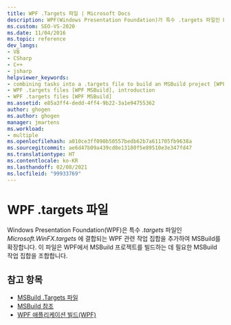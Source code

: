 ```yaml
---
title: WPF .Targets 파일 | Microsoft Docs
description: WPF(Windows Presentation Foundation)가 특수 .targets 파일인 Microsoft.WinFX.targets에서 WPF 관련 작업 집합을 추가하여 MSBuild를 확장하는 방법을 알아봅니다.
ms.custom: SEO-VS-2020
ms.date: 11/04/2016
ms.topic: reference
dev_langs:
- VB
- CSharp
- C++
- jsharp
helpviewer_keywords:
- combining tasks into a .targets file to build an MSBuild project [WPF MSBuild]
- WPF .targets files [WPF MSBuild], introduction
- WPF .targets files [WPF MSBuild]
ms.assetid: e85a3ff4-dedd-4ff4-9b22-3a1e94755362
author: ghogen
ms.author: ghogen
manager: jmartens
ms.workload:
- multiple
ms.openlocfilehash: a010ce3ff090b50557bedb62b7a611705fb9638a
ms.sourcegitcommit: ae6d47b09a439cd0e13180f5e89510e3e347fd47
ms.translationtype: HT
ms.contentlocale: ko-KR
ms.lasthandoff: 02/08/2021
ms.locfileid: "99933769"
---
```

# <a name="wpf-targets-files"></a>WPF .targets 파일

Windows Presentation Foundation(WPF)은 특수 *.targets* 파일인 *Microsoft.WinFX.targets* 에 결합되는 WPF 관련 작업 집합을 추가하여 MSBuild를 확장합니다. 이 파일은 WPF에서 MSBuild 프로젝트를 빌드하는 데 필요한 MSBuild 작업 집합을 조합합니다.

## <a name="see-also"></a>참고 항목

- [MSBuild .Targets 파일](../msbuild/msbuild-dot-targets-files.md)
- [MSBuild 참조](../msbuild/msbuild-reference.md)
- [WPF 애플리케이션 빌드(WPF)](/dotnet/framework/wpf/app-development/building-a-wpf-application-wpf)